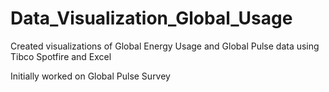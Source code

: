 # Data_Visualization_Global_Usage
Created visualizations of Global Energy Usage and Global Pulse data using Tibco Spotfire and Excel

Initially worked on Global Pulse Survey
